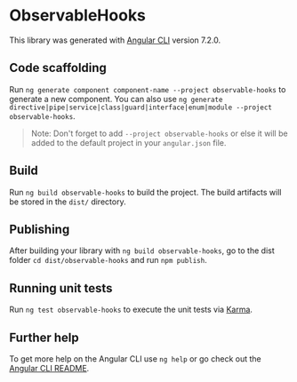 # ObservableHooks

This library was generated with [Angular CLI](https://github.com/angular/angular-cli) version 7.2.0.

## Code scaffolding

Run `ng generate component component-name --project observable-hooks` to generate a new component. You can also use `ng generate directive|pipe|service|class|guard|interface|enum|module --project observable-hooks`.
> Note: Don't forget to add `--project observable-hooks` or else it will be added to the default project in your `angular.json` file. 

## Build

Run `ng build observable-hooks` to build the project. The build artifacts will be stored in the `dist/` directory.

## Publishing

After building your library with `ng build observable-hooks`, go to the dist folder `cd dist/observable-hooks` and run `npm publish`.

## Running unit tests

Run `ng test observable-hooks` to execute the unit tests via [Karma](https://karma-runner.github.io).

## Further help

To get more help on the Angular CLI use `ng help` or go check out the [Angular CLI README](https://github.com/angular/angular-cli/blob/master/README.md).

